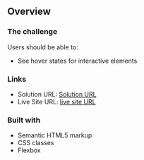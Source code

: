 ## Overview

### The challenge

Users should be able to:

- See hover states for interactive elements


### Links

- Solution URL: [Solution URL](https://github.com/harshal-99/order-summary-component-main)
- Live Site URL: [live site URL](https://harshal-99.github.io/order-summary-component-main/)


### Built with

- Semantic HTML5 markup
- CSS classes
- Flexbox
